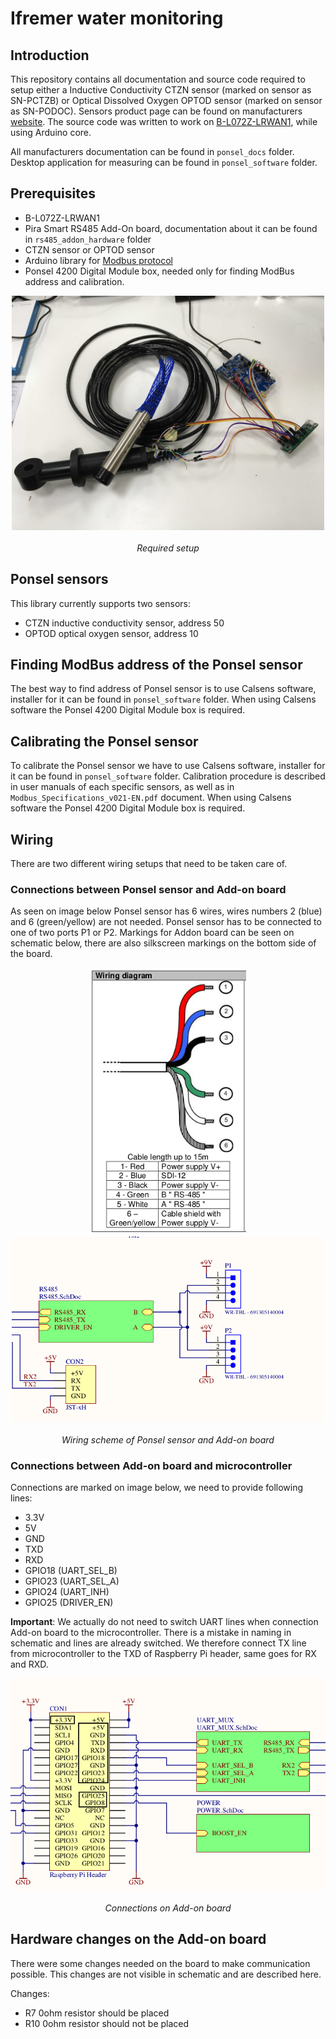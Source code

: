 # Ifremer water monitoring


## Introduction

This repository contains all documentation and source code required to setup either a Inductive Conductivity CTZN sensor (marked on sensor as SN-PCTZB) or Optical Dissolved Oxygen OPTOD sensor (marked on sensor as SN-PODOC).
Sensors product page can be found on manufacturers [website][product_page].
The source code was written to work on [B-L072Z-LRWAN1][lora_board], while using Arduino core.

All manufacturers documentation can be found in `ponsel_docs` folder.
Desktop application for measuring can be found in `ponsel_software` folder.

## Prerequisites
* B-L072Z-LRWAN1
* Pira Smart RS485 Add-On board, documentation about it can be found in `rs485_addon_hardware` folder
* CTZN sensor or OPTOD sensor
* Arduino library for [Modbus protocol][arduino_library]
* Ponsel 4200 Digital Module box, needed only for finding ModBus address and calibration.

<p align="center">
  <img src="doc_images/prerequisites.jpg" alt="setup" width="500"><br><br>
  <i>Required setup</i><br>
</p>

[product_page]: https://en.aqualabo.fr/ctzn-digital-sensor-bare-wires-3-m-cable-stainless-steel-pipe-b4002.html
[lora_board]: https://www.st.com/en/evaluation-tools/b-l072z-lrwan1.html
[arduino_library]: https://github.com/4-20ma/ModbusMaster 


## Ponsel sensors

This library currently supports two sensors:

* CTZN inductive conductivity sensor, address 50
* OPTOD optical oxygen sensor, address 10


## Finding ModBus address of the Ponsel sensor

The best way to find address of Ponsel sensor is to use Calsens software, installer for it can be found in `ponsel_software` folder.
When using Calsens software the Ponsel 4200 Digital Module box is required.

## Calibrating the Ponsel sensor

To calibrate the Ponsel sensor we have to use Calsens software, installer for it can be found in `ponsel_software` folder.
Calibration procedure is described in user manuals of each specific sensors, as well as in `Modbus_Specifications_v021-EN.pdf` document.
When using Calsens software the Ponsel 4200 Digital Module box is required.


## Wiring

There are two different wiring setups that need to be taken care of.

### Connections between Ponsel sensor and Add-on board

As seen on image below Ponsel sensor has 6 wires, wires numbers 2 (blue) and 6 (green/yellow) are not needed.
Ponsel sensor has to be connected to one of two ports P1 or P2. Markings for Addon board can be seen on schematic below, there are also silkscreen markings on the bottom side of the board.

<p align="center">
<img src="doc_images/wiring_a.png" width="250"/><img src="doc_images/wiring_b.png" width="500"/><br><br>
  <i>Wiring scheme of Ponsel sensor and Add-on board</i><br>
</p>


### Connections between Add-on board and microcontroller

Connections are marked on image below, we need to provide following lines:
* 3.3V
* 5V
* GND
* TXD
* RXD
* GPIO18 (UART_SEL_B)
* GPIO23 (UART_SEL_A)
* GPIO24 (UART_INH)
* GPIO25 (DRIVER_EN)

**Important**: We actually do not need to switch UART lines when connection Add-on board to the microcontroller.
There is a mistake in naming in schematic and lines are already switched.
We therefore connect TX line from microcontroller to the TXD of Raspberry Pi header, same goes for RX and RXD.

<p align="center">
  <img src="doc_images/wiring_2.png" alt="setup"><br><br>
  <i> Connections on Add-on board</i><br>
</p>


## Hardware changes on the Add-on board

There were some changes needed on the board to make communication possible.
This changes are not visible in schematic and are described here.

Changes:
* R7 0ohm resistor should be placed
* R10 0ohm resistor should not be placed


